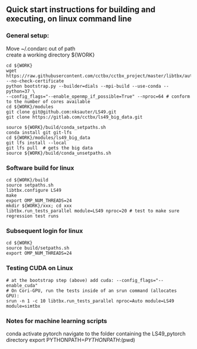 ## Quick start instructions for building and executing, on linux command line

### General setup:  
Move ~/.condarc out of path  
create a working directory ${WORK}  
```
cd ${WORK}
wget https://raw.githubusercontent.com/cctbx/cctbx_project/master/libtbx/auto_build/bootstrap.py --no-check-certificate
python bootstrap.py --builder=dials --mpi-build --use-conda --python=37 \
--config_flags="--enable_openmp_if_possible=True" --nproc=64 # conform to the number of cores available
cd ${WORK}/modules
git clone git@github.com:nksauter/LS49.git
git clone https://gitlab.com/cctbx/ls49_big_data.git

source ${WORK}/build/conda_setpaths.sh
conda install git git-lfs
cd ${WORK}/modules/ls49_big_data
git lfs install --local
git lfs pull  # gets the big data
source ${WORK}/build/conda_unsetpaths.sh
``` 

### Software build for linux
```
cd ${WORK}/build
source setpaths.sh
libtbx.configure LS49
make
export OMP_NUM_THREADS=24
mkdir ${WORK}/xxx; cd xxx
libtbx.run_tests_parallel module=LS49 nproc=20 # test to make sure regression test runs
```

### Subsequent login for linux
```
cd ${WORK}
source build/setpaths.sh
export OMP_NUM_THREADS=24
```

### Testing CUDA on Linux 
```
# at the bootstrap step (above) add cuda: --config_flags="--enable_cuda"
# On Cori-GPU, run the tests inside of an srun command (allocates GPU):
srun -n 1 -c 10 libtbx.run_tests_parallel nproc=Auto module=LS49 module=simtbx
```

### Notes for machine learning scripts

conda activate pytorch
navigate to the folder containing the LS49_pytorch directory
export PYTHONPATH=$PYTHONPATH:$(pwd)